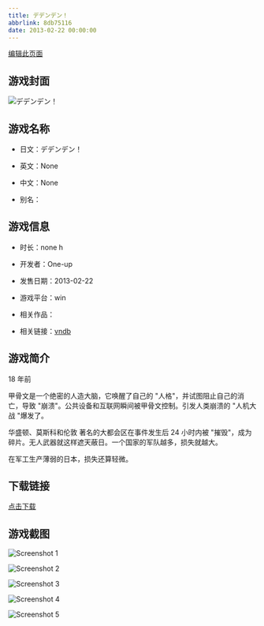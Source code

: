 ```yaml
---
title: デデンデン！
abbrlink: 8db75116
date: 2013-02-22 00:00:00
---
```

[编辑此页面](https://github.com/ACG-3/ADV3-source/blob/main/source/_posts/games/%E3%83%87%E3%83%87%E3%83%B3%E3%83%87%E3%83%B3%EF%BC%81.md)

## 游戏封面

![デデンデン！](https://pan.timero.xyz/d/onedrive/img_lib_001/%E3%83%87%E3%83%87%E3%83%B3%E3%83%87%E3%83%B3%EF%BC%81_cover.avif)


## 游戏名称

- 日文：デデンデン！
- 英文：None
- 中文：None

- 别名：


## 游戏信息

- 时长：none h
- 开发者：One-up
- 发售日期：2013-02-22
- 游戏平台：win
- 相关作品：

- 相关链接：[vndb](https://vndb.org/v11030)


## 游戏简介

18 年前

甲骨文是一个绝密的人造大脑，它唤醒了自己的 "人格"，并试图阻止自己的消亡，导致 "崩溃"。公共设备和互联网瞬间被甲骨文控制。引发人类崩溃的 "人机大战 "爆发了。

华盛顿、莫斯科和伦敦  著名的大都会区在事件发生后 24 小时内被 "摧毁"，成为碎片。无人武器就这样遮天蔽日。一个国家的军队越多，损失就越大。

在军工生产薄弱的日本，损失还算轻微。


## 下载链接

[点击下载](https://pan.timero.xyz/onedrive/adv_lib_001/%E3%83%87%E3%83%87%E3%83%B3%E3%83%87%E3%83%B3%EF%BC%81)


## 游戏截图


![Screenshot 1](https://pan.timero.xyz/d/onedrive/img_lib_001/%E3%83%87%E3%83%87%E3%83%B3%E3%83%87%E3%83%B3%EF%BC%81_Screenshot_1.avif)

![Screenshot 2](https://pan.timero.xyz/d/onedrive/img_lib_001/%E3%83%87%E3%83%87%E3%83%B3%E3%83%87%E3%83%B3%EF%BC%81_Screenshot_2.avif)

![Screenshot 3](https://pan.timero.xyz/d/onedrive/img_lib_001/%E3%83%87%E3%83%87%E3%83%B3%E3%83%87%E3%83%B3%EF%BC%81_Screenshot_3.avif)

![Screenshot 4](https://pan.timero.xyz/d/onedrive/img_lib_001/%E3%83%87%E3%83%87%E3%83%B3%E3%83%87%E3%83%B3%EF%BC%81_Screenshot_4.avif)

![Screenshot 5](https://pan.timero.xyz/d/onedrive/img_lib_001/%E3%83%87%E3%83%87%E3%83%B3%E3%83%87%E3%83%B3%EF%BC%81_Screenshot_5.avif)

